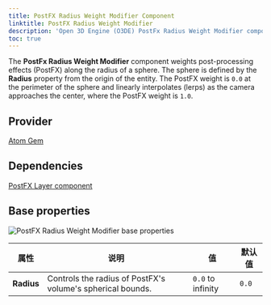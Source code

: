 ```yaml
---
title: PostFX Radius Weight Modifier Component
linktitle: PostFX Radius Weight Modifier
description: 'Open 3D Engine (O3DE) PostFx Radius Weight Modifier component reference.'
toc: true
---
```


The **PostFx Radius Weight Modifier** component weights post-processing effects (PostFX) along the radius of a sphere. The sphere is defined by the **Radius** property from the origin of the entity. The PostFX weight is `0.0` at the perimeter of the sphere and linearly interpolates (lerps) as the camera approaches the center, where the PostFX weight is `1.0`.


## Provider

[Atom Gem](/docs/user-guide/gems/reference/rendering/atom/atom/)


## Dependencies

[PostFX Layer component](/docs/user-guide/components/reference/atom/postfx-layer/)


## Base properties

![PostFX Radius Weight Modifier base properties](/images/user-guide/components/reference/atom/post-processing-modifiers/postfx-radius-weight-modifier.png)

| 属性 | 说明 | 值 | 默认值 |
|-|-|-|-|
| **Radius** | Controls the radius of PostFX's volume's spherical bounds. | `0.0` to infinity |`0.0` |
